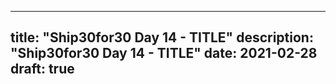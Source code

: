 
---
title: "Ship30for30 Day 14 - TITLE"
description: "Ship30for30 Day 14 - TITLE"
date: 2021-02-28
draft: true
---

